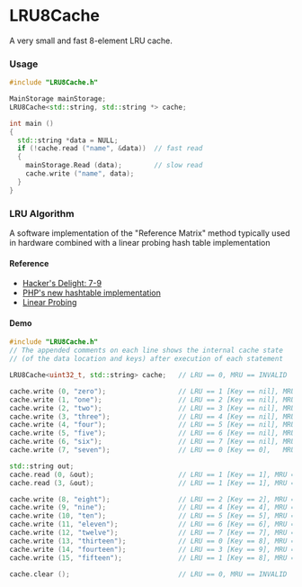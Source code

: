 LRU8Cache
========================================================================
A very small and fast 8-element LRU cache.

### Usage
~~~~~~~~~~cpp
#include "LRU8Cache.h"

MainStorage mainStorage;
LRU8Cache<std::string, std::string *> cache;  

int main ()
{
  std::string *data = NULL;
  if (!cache.read ("name", &data))  // fast read
  {
    mainStorage.Read (data);        // slow read
    cache.write ("name", data);
  }
}
~~~~~~~~~~

### LRU Algorithm
A software implementation of the "Reference Matrix" method typically used in hardware combined with a linear probing hash table implementation
#### Reference
- [Hacker's Delight: 7-9](http://www.amazon.co.uk/Hackers-Delight-Henry-S-Warren/dp/0321842685/ref=dp_ob_title_bk)
- [PHP's new hashtable implementation](https://nikic.github.io/2014/12/22/PHPs-new-hashtable-implementation.html)
- [Linear Probing](https://en.wikipedia.org/wiki/Linear_probing)
#### Demo
~~~~~~~~~~cpp
#include "LRU8Cache.h"
// The appended comments on each line shows the internal cache state 
// (of the data location and keys) after execution of each statement

LRU8Cache<uint32_t, std::string> cache;   // LRU == 0, MRU == INVALID

cache.write (0, "zero");                  // LRU == 1 [Key == nil], MRU == 0 [Key == 0]
cache.write (1, "one");                   // LRU == 2 [Key == nil], MRU == 1 [Key == 1]
cache.write (2, "two");                   // LRU == 3 [Key == nil], MRU == 2 [Key == 2]
cache.write (3, "three");                 // LRU == 4 [Key == nil], MRU == 3 [Key == 3]
cache.write (4, "four");                  // LRU == 5 [Key == nil], MRU == 4 [Key == 4]
cache.write (5, "five");                  // LRU == 6 [Key == nil], MRU == 5 [Key == 5]
cache.write (6, "six");                   // LRU == 7 [Key == nil], MRU == 6 [Key == 6]
cache.write (7, "seven");                 // LRU == 0 [Key == 0],   MRU == 7 [Key == 7]

std::string out;
cache.read (0, &out);                     // LRU == 1 [Key == 1], MRU == 0 [Key == 0]
cache.read (3, &out);                     // LRU == 1 [Key == 1], MRU == 3 [Key == 3]

cache.write (8, "eight");                 // LRU == 2 [Key == 2], MRU == 1 [Key == 8]
cache.write (9, "nine");                  // LRU == 4 [Key == 4], MRU == 2 [Key == 9]
cache.write (10, "ten");                  // LRU == 5 [Key == 5], MRU == 4 [Key == 10]
cache.write (11, "eleven");               // LRU == 6 [Key == 6], MRU == 5 [Key == 11]
cache.write (12, "twelve");               // LRU == 7 [Key == 7], MRU == 6 [Key == 12]
cache.write (13, "thirteen");             // LRU == 0 [Key == 8], MRU == 7 [Key == 13]
cache.write (14, "fourteen");             // LRU == 3 [Key == 9], MRU == 0 [Key == 14]
cache.write (15, "fifteen");              // LRU == 1 [Key == 8], MRU == 3 [Key == 15]

cache.clear ();                           // LRU == 0, MRU == INVALID
~~~~~~~~~~
